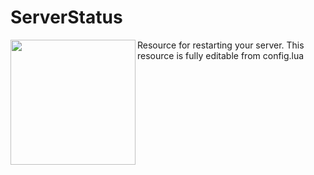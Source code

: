 # ServerStatus
<img src="https://i.imgur.com/UE1mLlB.png" width="200px" height="200px" align="left">

Resource for restarting your server. This resource is fully editable from config.lua 
